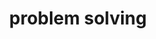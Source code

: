 ---
layout: page
title: problem solving
nav: true
nav_order: 6
dropdown: true
children: 
    - title: number theory
      permalink: /nt/
    - title: divider
    # - title: summer courses
    #   permalink: /publications/
    # - title: divider
    # - title: other lectures
    #   permalink: /teaching1/
---